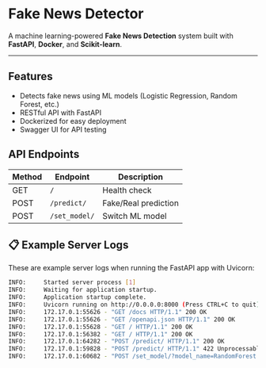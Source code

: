 # Fake News Detector

A machine learning-powered **Fake News Detection** system built with **FastAPI**, **Docker**, and **Scikit-learn**.

---

## Features
- Detects fake news using ML models (Logistic Regression, Random Forest, etc.)
- RESTful API with FastAPI
- Dockerized for easy deployment
- Swagger UI for API testing

## API Endpoints

| Method | Endpoint    | Description           |
|--------|-------------|-----------------------|
| GET    | `/`         | Health check          |
| POST   | `/predict/` | Fake/Real prediction  |
| POST   | `/set_model/` | Switch ML model     |

## 📋 Example Server Logs

These are example server logs when running the FastAPI app with Uvicorn:

```bash
INFO:     Started server process [1]
INFO:     Waiting for application startup.
INFO:     Application startup complete.
INFO:     Uvicorn running on http://0.0.0.0:8000 (Press CTRL+C to quit)
INFO:     172.17.0.1:55626 - "GET /docs HTTP/1.1" 200 OK
INFO:     172.17.0.1:55626 - "GET /openapi.json HTTP/1.1" 200 OK
INFO:     172.17.0.1:55628 - "GET / HTTP/1.1" 200 OK
INFO:     172.17.0.1:56382 - "GET / HTTP/1.1" 200 OK
INFO:     172.17.0.1:64282 - "POST /predict/ HTTP/1.1" 200 OK
INFO:     172.17.0.1:59828 - "POST /predict/ HTTP/1.1" 422 Unprocessable Entity
INFO:     172.17.0.1:60682 - "POST /set_model/?model_name=RandomForest HTTP/1.1" 200 OK

